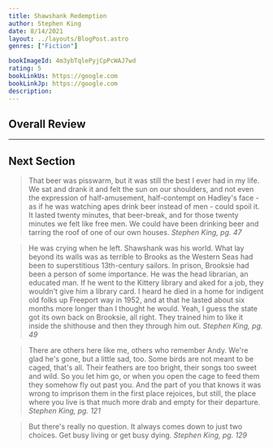 ```yaml
---
title: Shawshank Redemption
author: Stephen King
date: 8/14/2021
layout: ../layouts/BlogPost.astro
genres: ["Fiction"]

bookImageId: 4m3ybTqlePyjCpPcWAJ7wd
rating: 5
bookLinkUs: https://google.com
bookLinkJp: https://google.com
description:
---
```


## Overall Review

---

## Next Section

>That beer was pisswarm, but it was still the best I ever had in my life. We sat and drank it and felt the sun on our shoulders, and not even the expression of half-amusement, half-contempt on Hadley's face - as if he was watching apes drink beer instead of men - could spoil it. It lasted twenty minutes, that beer-break, and for those twenty minutes we felt like free men. We could have been drinking beer and tarring the roof of one of our own houses.
<cite>Stephen King, pg. 47</cite>

>He was crying when he left. Shawshank was his world. What lay beyond its walls was as terrible to Brooks as the Western Seas had been to superstitious 13th-century sailors. In prison, Brooksie had been a person of some importance. He was the head librarian, an educated man. If he went to the Kittery library and aked for a job, they wouldn't give him a library card. I heard he died in a home for indigent old folks up Freeport way in 1952, and at that he lasted about six months more longer than I thought he would. Yeah, I guess the state got its own back on Brooksie, all right. They trained him to like it inside the shithouse and then they through him out.
<cite>Stephen King, pg. 49</cite>

>There are others here like me, others who remember Andy. We're glad he's gone, but a little sad, too. Some birds are not meant to be caged, that's all. Their feathers are too bright, their songs too sweet and wild. So you let him go, or when you open the cage to feed them they somehow fly out past you. And the part of you that knows it was wrong to imprison them in the first place rejoices, but still, the place where you live is that much more drab and empty for their departure.
<cite>Stephen King, pg. 121</cite>

>But there's really no question. It always comes down to just two choices. Get busy living or get busy dying.
<cite>Stephen King, pg. 129</cite>